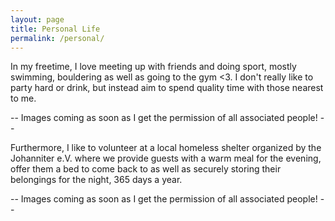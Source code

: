 ```yaml
---
layout: page
title: Personal Life
permalink: /personal/
---
```


In my freetime, I love meeting up with friends and doing sport,
mostly swimming, bouldering as well as going to the gym <3.
I don't really like to party hard or drink, but instead aim 
to spend quality time with those nearest to me. 

-- Images coming as soon as I get the permission of all associated people! --

Furthermore, I like to volunteer at a local homeless shelter organized by the Johanniter e.V. where we provide guests with a 
warm meal for the evening, offer them a bed to come back to as well as securely storing their 
belongings for the night, 365 days a year.

-- Images coming as soon as I get the permission of all associated people! --
 